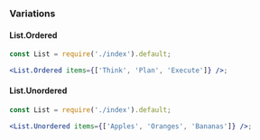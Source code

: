 ### Variations

#### List.Ordered

```jsx
const List = require('./index').default;

<List.Ordered items={['Think', 'Plan', 'Execute']} />;
```

#### List.Unordered

```jsx
const List = require('./index').default;

<List.Unordered items={['Apples', 'Oranges', 'Bananas']} />;
```
